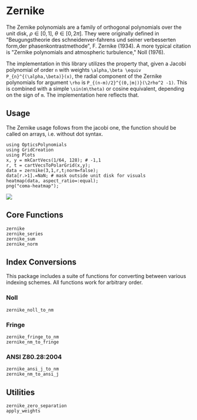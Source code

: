 # Zernike

The Zernike polynomials are a family of orthogonal polynomials over the unit disk, $\rho \in [0,1]$, $\theta \in [0, 2\pi]$.  They were originally defined in "Beugungstheorie des schneidenver-fahrens und seiner verbesserten form,der phasenkontrastmethode", F. Zernike (1934).  A more typical citation is "Zernike polynomials and atmospheric turbulence," Noll (1976).

The implementation in this library utilizes the property that, given a Jacobi polynomial of order ``n`` with weights ``\alpha,\beta \equiv P_{n}^{(\alpha,\beta)}(x)``, the radial component of the Zernike polynomials for argument ``\rho`` is ``P_{(n-m)/2}^{(0,|m|)}(\2rho^2 -1)``.  This is combined with a simple ``\sin(m\theta)`` or cosine equivalent, depending on the sign of ``m``.  The implementation here reflects that.

## Usage

The Zernike usage follows from the jacobi one, the function should be called on arrays, i.e. without dot syntax.

```@example simple
using OpticsPolynomials
using GridCreation
using Plots
x, y = mkCartVecs(1/64, 128); # -1,1
r, t = cartVecsToPolarGrid(x,y);
data = zernike(3,1,r,t;norm=false);
data[r.>1].=NaN; # mask outside unit disk for visuals
heatmap(data, aspect_ratio=:equal);
png("coma-heatmap");
```

![](coma-heatmap.png)


## Core Functions
```@docs
zernike
zernike_series
zernike_sum
zernike_norm
```

## Index Conversions

This package includes a suite of functions for converting between various indexing schemes.  All functions work for arbitrary order.

### Noll

```@docs
zernike_noll_to_nm
```

### Fringe

```@docs
zernike_fringe_to_nm
zernike_nm_to_fringe
```

### ANSI Z80.28:2004

```@docs
zernike_ansi_j_to_nm
zernike_nm_to_ansi_j
```

## Utilities

```@docs
zernike_zero_separation
apply_weights
```
